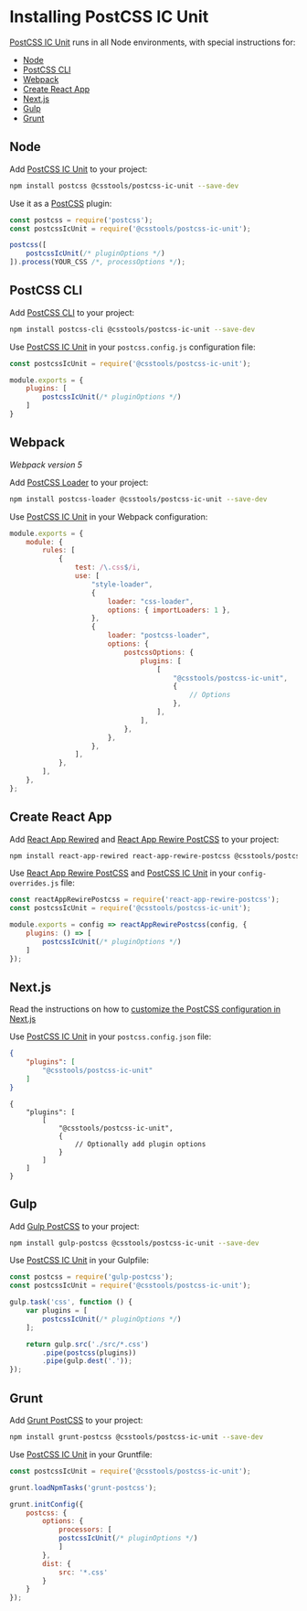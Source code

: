 # Installing PostCSS IC Unit

[PostCSS IC Unit] runs in all Node environments, with special instructions for:

- [Node](#node)
- [PostCSS CLI](#postcss-cli)
- [Webpack](#webpack)
- [Create React App](#create-react-app)
- [Next.js](#nextjs)
- [Gulp](#gulp)
- [Grunt](#grunt)

## Node

Add [PostCSS IC Unit] to your project:

```bash
npm install postcss @csstools/postcss-ic-unit --save-dev
```

Use it as a [PostCSS] plugin:

```js
const postcss = require('postcss');
const postcssIcUnit = require('@csstools/postcss-ic-unit');

postcss([
	postcssIcUnit(/* pluginOptions */)
]).process(YOUR_CSS /*, processOptions */);
```

## PostCSS CLI

Add [PostCSS CLI] to your project:

```bash
npm install postcss-cli @csstools/postcss-ic-unit --save-dev
```

Use [PostCSS IC Unit] in your `postcss.config.js` configuration file:

```js
const postcssIcUnit = require('@csstools/postcss-ic-unit');

module.exports = {
	plugins: [
		postcssIcUnit(/* pluginOptions */)
	]
}
```

## Webpack

_Webpack version 5_

Add [PostCSS Loader] to your project:

```bash
npm install postcss-loader @csstools/postcss-ic-unit --save-dev
```

Use [PostCSS IC Unit] in your Webpack configuration:

```js
module.exports = {
	module: {
		rules: [
			{
				test: /\.css$/i,
				use: [
					"style-loader",
					{
						loader: "css-loader",
						options: { importLoaders: 1 },
					},
					{
						loader: "postcss-loader",
						options: {
							postcssOptions: {
								plugins: [
									[
										"@csstools/postcss-ic-unit",
										{
											// Options
										},
									],
								],
							},
						},
					},
				],
			},
		],
	},
};
```

## Create React App

Add [React App Rewired] and [React App Rewire PostCSS] to your project:

```bash
npm install react-app-rewired react-app-rewire-postcss @csstools/postcss-ic-unit --save-dev
```

Use [React App Rewire PostCSS] and [PostCSS IC Unit] in your
`config-overrides.js` file:

```js
const reactAppRewirePostcss = require('react-app-rewire-postcss');
const postcssIcUnit = require('@csstools/postcss-ic-unit');

module.exports = config => reactAppRewirePostcss(config, {
	plugins: () => [
		postcssIcUnit(/* pluginOptions */)
	]
});
```

## Next.js

Read the instructions on how to [customize the PostCSS configuration in Next.js](https://nextjs.org/docs/advanced-features/customizing-postcss-config)

Use [PostCSS IC Unit] in your `postcss.config.json` file:

```json
{
	"plugins": [
		"@csstools/postcss-ic-unit"
	]
}
```

```json5
{
	"plugins": [
		[
			"@csstools/postcss-ic-unit",
			{
				// Optionally add plugin options
			}
		]
	]
}
```

## Gulp

Add [Gulp PostCSS] to your project:

```bash
npm install gulp-postcss @csstools/postcss-ic-unit --save-dev
```

Use [PostCSS IC Unit] in your Gulpfile:

```js
const postcss = require('gulp-postcss');
const postcssIcUnit = require('@csstools/postcss-ic-unit');

gulp.task('css', function () {
	var plugins = [
		postcssIcUnit(/* pluginOptions */)
	];

	return gulp.src('./src/*.css')
		.pipe(postcss(plugins))
		.pipe(gulp.dest('.'));
});
```

## Grunt

Add [Grunt PostCSS] to your project:

```bash
npm install grunt-postcss @csstools/postcss-ic-unit --save-dev
```

Use [PostCSS IC Unit] in your Gruntfile:

```js
const postcssIcUnit = require('@csstools/postcss-ic-unit');

grunt.loadNpmTasks('grunt-postcss');

grunt.initConfig({
	postcss: {
		options: {
			processors: [
			postcssIcUnit(/* pluginOptions */)
			]
		},
		dist: {
			src: '*.css'
		}
	}
});
```

[Gulp PostCSS]: https://github.com/postcss/gulp-postcss
[Grunt PostCSS]: https://github.com/nDmitry/grunt-postcss
[PostCSS]: https://github.com/postcss/postcss
[PostCSS CLI]: https://github.com/postcss/postcss-cli
[PostCSS Loader]: https://github.com/postcss/postcss-loader
[PostCSS IC Unit]: https://github.com/csstools/postcss-plugins/tree/main/plugins/postcss-ic-unit
[React App Rewire PostCSS]: https://github.com/csstools/react-app-rewire-postcss
[React App Rewired]: https://github.com/timarney/react-app-rewired
[Next.js]: https://nextjs.org
